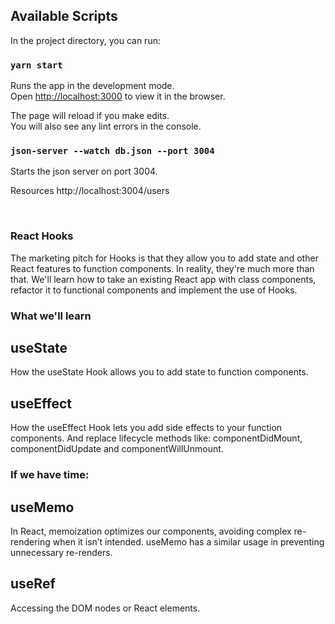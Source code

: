 
## Available Scripts

In the project directory, you can run:

### `yarn start`

Runs the app in the development mode.<br />
Open [http://localhost:3000](http://localhost:3000) to view it in the browser.

The page will reload if you make edits.<br />
You will also see any lint errors in the console.


### `json-server --watch db.json --port 3004`

Starts the json server on port 3004.<br />

Resources
http://localhost:3004/users

<br />

### React Hooks

The marketing pitch for Hooks is that they allow you to add state and other React features to function components. In reality, they're much more than that. We'll learn how to take an existing React app with class components, refactor it to functional components and implement the use of Hooks.

### What we'll learn

## useState
How the useState Hook allows you to add state to function components. 

## useEffect
How the useEffect Hook lets you add side effects to your function components. And replace lifecycle methods like: componentDidMount, componentDidUpdate and componentWillUnmount.



### If we have time:

## useMemo
In React, memoization optimizes our components, avoiding complex re-rendering when it isn’t intended. useMemo has a similar usage in preventing unnecessary re-renders.

## useRef
Accessing the DOM nodes or React elements.


